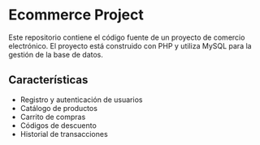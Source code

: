 # Ecommerce Project

Este repositorio contiene el código fuente de un proyecto de comercio electrónico. El proyecto está construido con PHP y utiliza MySQL para la gestión de la base de datos.

## Características

- Registro y autenticación de usuarios
- Catálogo de productos
- Carrito de compras
- Códigos de descuento
- Historial de transacciones

